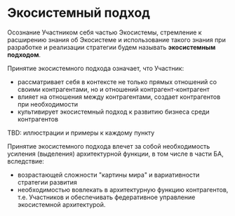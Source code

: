 # Экосистемный подход

Осознание Участником себя частью Экосистемы, стремление к расширению знания об Экосистеме и использование такого знания при разработке и реализации стратегии будем называть **экосистемным подходом**.

Принятие экосистемного подхода означает, что Участник: 
* рассматривает себя в контексте не только прямых отношений со своими контрагентами, но и отношений контрагент-контрагент
* влияет на отношения между контрагентами, создает контрагентов при необходимости
* культивирует экосистемный подход к развитию бизнеса среди контрагентов

TBD: иллюстрации и примеры к каждому пункту

Принятие экосистемного подхода влечет за собой необходимость усиления (выделения) архитектурной функции, в том числе в части БА, вследствие:
* возрастающей сложности "картины мира" и вариативности стратегии развития
* необходимостью вовлекать в архитектурную функцию контрагентов, т.е. Участников и обеспечивать федеративное управление экосистемной архитектурой.
